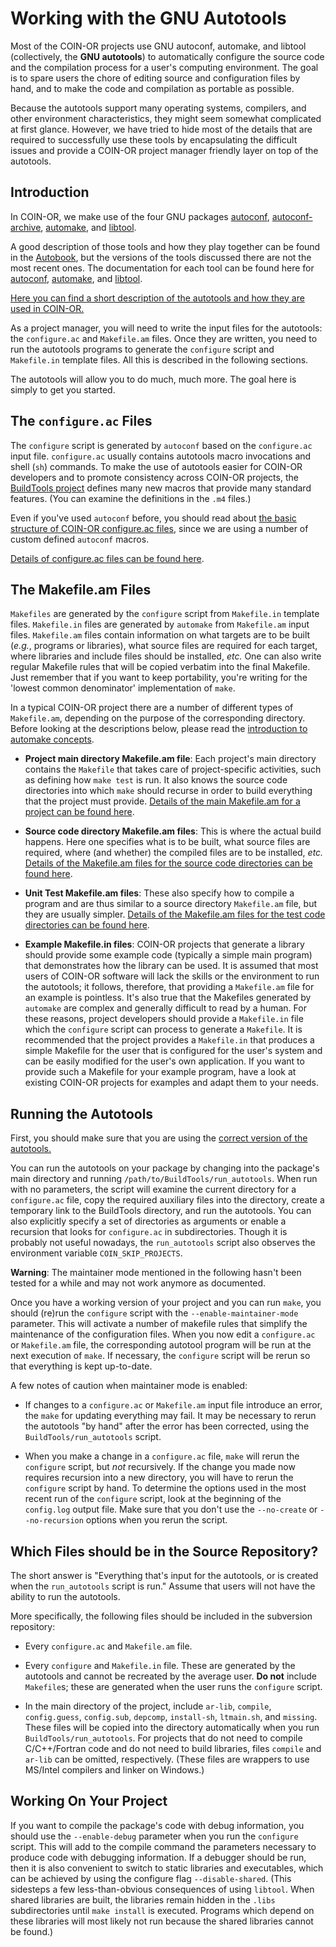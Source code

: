 # Working with the GNU Autotools

Most of the COIN-OR projects use GNU autoconf, automake, and libtool (collectively, the **GNU autotools**) to automatically configure the source code and the compilation process for a user's computing environment.
The goal is to spare users the chore of editing source and configuration files by hand, and to make the code and compilation as portable as possible.

Because the autotools support many operating systems, compilers, and other environment characteristics, they might seem somewhat complicated at first glance.
However, we have tried to hide most of the details that are required to successfully use these tools by encapsulating the difficult issues and provide a COIN-OR project manager friendly layer on top of the autotools.


## Introduction

In COIN-OR, we make use of the four GNU packages [autoconf](http://www.gnu.org/software/autoconf/), [autoconf-archive](http://www.gnu.org/software/autoconf-archive/), [automake](http://www.gnu.org/software/automake/), and [libtool](http://www.gnu.org/software/libtool/).

A good description of those tools and how they play together can be found in the [Autobook](http://sources.redhat.com/autobook/), but the versions of the tools discussed there are not the most recent ones.
The documentation for each tool can be found here for [autoconf](http://www.gnu.org/software/autoconf/manual/autoconf-2.59/), [automake](http://www.gnu.org/software/automake/manual/automake.html), and [libtool](http://www.gnu.org/software/libtool/manual.html).

[Here you can find a short description of the autotools and how they are used in COIN-OR.](./autotools-intro)

As a project manager, you will need to write the input files for the autotools: the `configure.ac` and `Makefile.am` files.
Once they are written, you need to run the autotools programs to generate the `configure` script and `Makefile.in` template files.
All this is described in the following sections.

The autotools will allow you to do much, much more. The goal here is simply to get you started.


## The `configure.ac` Files

The `configure` script is generated by `autoconf` based on the `configure.ac` input file.
`configure.ac` usually contains autotools macro invocations and shell (`sh`) commands.
To make the use of autotools easier for COIN-OR developers and to promote consistency across COIN-OR projects, the [BuildTools project](https://github.com/coin-or-tools/BuildTools) defines many new macros that provide many standard features.
(You can examine the definitions in the `.m4` files.)

Even if you've used `autoconf` before, you should read about [the basic structure of COIN-OR configure.ac files](./structure-config), since we are using a number of custom defined `autoconf` macros.

[Details of configure.ac files can be found here](./project-config).


## The Makefile.am Files

`Makefiles` are generated by the `configure` script from `Makefile.in` template files.
`Makefile.in` files are generated by `automake` from `Makefile.am` input files.
`Makefile.am` files contain information on what targets are to be built (_e.g._, programs or libraries), what source files are required for each target, where libraries and include files should be installed, _etc._
One can also write regular Makefile rules that will be copied verbatim into the final Makefile.
Just remember that if you want to keep portability, you're writing for the 'lowest common denominator' implementation of `make`.

In a typical COIN-OR project there are a number of different types of `Makefile.am`, depending on the purpose of the corresponding directory.
Before looking at the descriptions below, please read the [introduction to automake concepts](./automake-intro).

 * **Project main directory Makefile.am file**:  Each project's main directory contains the `Makefile` that takes care of project-specific activities, such as defining how `make test` is run.
   It also knows the source code directories into which `make` should recurse in order to build everything that the project must provide.
   [Details of the main Makefile.am for a project can be found here](./project-make).

 * **Source code directory Makefile.am files**: This is where the actual build happens.
   Here one specifies what is to be built, what source files are required, where (and whether) the compiled files are to be installed, _etc._
   [Details of the Makefile.am files for the source code directories can be found here](./source-make).

 * **Unit Test Makefile.am files**:  These also specify how to compile a program and are thus similar to a source directory `Makefile.am` file, but they are usually simpler.
   [Details of the Makefile.am files for the test code directories can be found here](./test-make).

 * **Example Makefile.in files**:  COIN-OR projects that generate a library should provide some example code (typically a simple main program) that demonstrates how the library can be used.
   It is assumed that most users of COIN-OR software will lack the skills or the environment to run the autotools; it follows, therefore, that providing a `Makefile.am` file for an example is pointless.
   It's also true that the Makefiles generated by `automake` are complex and generally difficult to read by a human.
   For these reasons, project developers should provide a `Makefile.in` file which the `configure` script can process to generate a `Makefile`.
   It is recommended that the project provides a `Makefile.in` that produces a simple Makefile for the user that is configured for the user's system and can be easily modified for the user's own application.
   If you want to provide such a Makefile for your example program, have a look at existing COIN-OR projects for examples and adapt them to your needs.


## Running the Autotools

First, you should make sure that you are using the [correct version of the autotools.](./get-autotools)

You can run the autotools on your package by changing into the package's main directory and running `/path/to/BuildTools/run_autotools`.
When run with no parameters, the script will examine the current directory for a `configure.ac` file, copy the required auxiliary files into the directory, create a temporary link to the BuildTools directory, and run the autotools.
You can also explicitly specify a set of directories as arguments or enable a recursion that looks for `configure.ac` in subdirectories.
Though it is probably not useful nowadays, the `run_autotools` script also observes the environment variable `COIN_SKIP_PROJECTS`.

**Warning**: The maintainer mode mentioned in the following hasn't been tested for a while and may not work anymore as documented.

Once you have a working version of your project and you can run `make`, you should (re)run the `configure` script with the `--enable-maintainer-mode` parameter.
This will activate a number of makefile rules that simplify the maintenance of the configuration files.
When you now edit a `configure.ac` or `Makefile.am` file, the corresponding autotool program will be run at the next execution of `make`.
If necessary, the `configure` script will be rerun so that everything is kept up-to-date.

A few notes of caution when maintainer mode is enabled:

 * If changes to a `configure.ac` or `Makefile.am` input file introduce an error, the `make` for updating everything may fail.
   It may be necessary to rerun the autotools "by hand" after the error has been corrected, using the `BuildTools/run_autotools` script.

 * When you make a change in a `configure.ac` file, `make` will rerun the `configure` script, but _not_ recursively.
   If the change you made now requires recursion into a new directory, you will have to rerun the `configure` script by hand.
   To determine the options used in the most recent run of the `configure` script, look at the beginning of the `config.log` output file.
   Make sure that you don't use the `--no-create` or `--no-recursion` options when you rerun the script.


## Which Files should be in the Source Repository?

The short answer is "Everything that's input for the autotools, or is created when the `run_autotools` script is run." Assume that users will not have the ability to run the autotools.

More specifically, the following files should be included in the subversion repository:

 * Every `configure.ac` and `Makefile.am` file.

 * Every `configure` and `Makefile.in` file. These are generated by the autotools and cannot be recreated by the average user. **Do not** include `Makefile`s; these are generated when the user runs the `configure` script.

 * In the main directory of the project, include `ar-lib`, `compile`, `config.guess`, `config.sub`, `depcomp`, `install-sh`, `ltmain.sh`, and `missing`.
   These files will be copied into the directory automatically when you run `BuildTools/run_autotools`.
   For projects that do not need to compile C/C++/Fortran code and do not need to build libraries, files `compile` and `ar-lib` can be omitted, respectively. (These files are wrappers to use MS/Intel compilers and linker on Windows.)


## Working On Your Project

<!--If you are working on your project, you should run configure with the `--enable-maintainer-mode` flag.  This way, changes in your `configure.ac` and `Makefile.am` files will automatically trigger execution of the autotools programs.  If necessary, you can run the autotools "by hand" using the `BuildTools/run_autotools` script. -->

If you want to compile the package's code with debug information, you should use the `--enable-debug` parameter when you run the `configure` script.
This will add to the compile command the parameters necessary to produce code with debugging information.
If a debugger should be run, then it is also convenient to switch to static libraries and executables, which can be achieved by using the configure flag `--disable-shared`.
(This sidesteps a few less-than-obvious consequences of using `libtool`.
When shared libraries are built, the libraries remain hidden in the `.libs` subdirectories until `make install` is executed.
Programs which depend on these libraries will most likely not run because the shared libraries cannot be found.)
